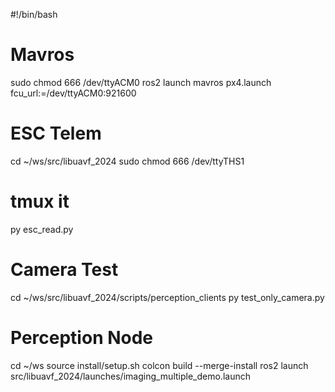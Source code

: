 #!/bin/bash

# Mavros
sudo chmod 666 /dev/ttyACM0
ros2 launch mavros px4.launch fcu_url:=/dev/ttyACM0:921600

# ESC Telem
cd ~/ws/src/libuavf_2024
sudo chmod 666 /dev/ttyTHS1
# tmux it
py esc_read.py

# Camera Test
cd ~/ws/src/libuavf_2024/scripts/perception_clients
py test_only_camera.py

# Perception Node
cd ~/ws
source install/setup.sh
colcon build --merge-install
ros2 launch src/libuavf_2024/launches/imaging_multiple_demo.launch